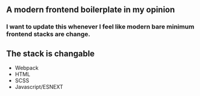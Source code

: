 ## A modern frontend boilerplate in my opinion

### I want to update this whenever I feel like modern bare minimum frontend stacks are change.

## The stack is changable
* Webpack
* HTML
* SCSS
* Javascript/ESNEXT
